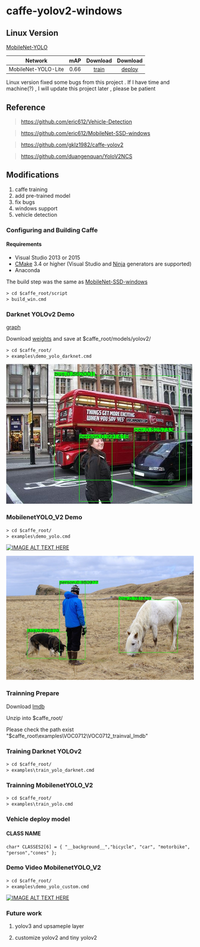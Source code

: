 # caffe-yolov2-windows

## Linux Version

[MobileNet-YOLO](https://github.com/eric612/MobileNet-YOLO)

Network|mAP|Download|Download
:---:|:---:|:---:|:---:
MobileNet-YOLO-Lite|0.66|[train](https://github.com/eric612/MobileNet-YOLO/blob/master/models/yolov2/mobilenet_yolo_lite_train.prototxt)|[deploy](https://github.com/eric612/MobileNet-YOLO/blob/master/models/yolov2/mobilenet_yolo_lite_test.prototxt)

Linux version fixed some bugs from this project . If I have time and machine(?) , I will update this project later , please be patient

## Reference

> https://github.com/eric612/Vehicle-Detection

> https://github.com/eric612/MobileNet-SSD-windows

> https://github.com/gklz1982/caffe-yolov2

> https://github.com/duangenquan/YoloV2NCS

## Modifications

1. caffe training 
2. add pre-trained model
3. fix bugs
4. windows support
5. vehicle detection

### Configuring and Building Caffe 

#### Requirements

 - Visual Studio 2013 or 2015
 - [CMake](https://cmake.org/) 3.4 or higher (Visual Studio and [Ninja](https://ninja-build.org/) generators are supported)
 - Anaconda 

The build step was the same as [MobileNet-SSD-windows](https://github.com/eric612/MobileNet-SSD-windows)
 
```
> cd $caffe_root/script
> build_win.cmd 
```
### Darknet YOLOv2 Demo

[graph](http://ethereon.github.io/netscope/#/gist/c062fa088c0f4cc58649dc560df27875)

Download [weights](https://drive.google.com/file/d/17w7oZBbTHPI5TMuD9DKQzkPhSVDaTlC9/view?usp=sharing) and save at $caffe_root/models/yolov2/

```
> cd $caffe_root/
> examples\demo_yolo_darknet.cmd
```

![alt tag](out/00003.jpg)

### MobilenetYOLO_V2 Demo

```
> cd $caffe_root/
> examples\demo_yolo.cmd
```

[![IMAGE ALT TEXT HERE](https://img.youtube.com/vi/8DelOtsyn4M/0.jpg)](https://www.youtube.com/watch?v=8DelOtsyn4M)

![alt tag](yolo_out.jpg)


### Trainning Prepare

Download [lmdb](https://drive.google.com/open?id=19pBP1NwomDvm43xxgDaRuj_X4KubwuCZ)

Unzip into $caffe_root/ 

Please check the path exist "$caffe_root\examples\VOC0712\VOC0712_trainval_lmdb"


### Training Darknet YOLOv2 

```
> cd $caffe_root/
> examples\train_yolo_darknet.cmd
```


### Trainning MobilenetYOLO_V2
  
```
> cd $caffe_root/
> examples\train_yolo.cmd
```


### Vehicle deploy model 

#### CLASS NAME

```
char* CLASSES2[6] = { "__background__","bicycle", "car", "motorbike", "person","cones" };
```
### Demo Video MobilenetYOLO_V2

```
> cd $caffe_root/
> examples\demo_yolo_custom.cmd
```

[![IMAGE ALT TEXT HERE](https://img.youtube.com/vi/JuCfOI9DrQ4/0.jpg)](https://www.youtube.com/watch?v=JuCfOI9DrQ4)

### Future work 

1. yolov3 and upsameple layer

2. customize yolov2 and tiny yolov2